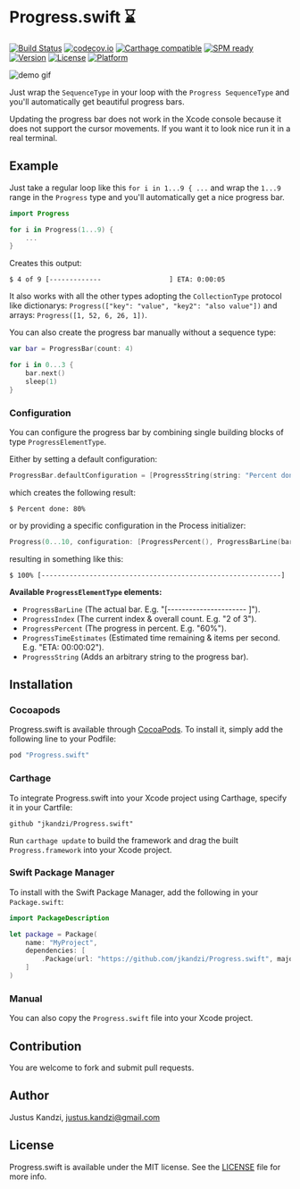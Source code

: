 # Progress.swift :hourglass:
[![Build Status](https://travis-ci.org/jkandzi/Progress.swift.svg?branch=master)](https://travis-ci.org/jkandzi/Progress.swift)
[![codecov.io](https://codecov.io/github/jkandzi/Progress.swift/coverage.svg?branch=master)](https://codecov.io/github/jkandzi/Progress.swift?branch=master)
[![Carthage compatible](https://img.shields.io/badge/Carthage-compatible-4BC51D.svg?style=flat)](https://github.com/Carthage/Carthage)
[![SPM ready](https://img.shields.io/badge/SPM-ready-orange.svg)](https://www.swift.org)
[![Version](https://img.shields.io/cocoapods/v/Progress.swift.svg?style=flat)](http://cocoapods.org/pods/Progress.swift)
[![License](https://img.shields.io/cocoapods/l/Progress.swift.svg?style=flat)](http://cocoapods.org/pods/Progress.swift)
[![Platform](https://img.shields.io/cocoapods/p/Progress.swift.svg?style=flat)](http://cocoapods.org/pods/Progress.swift)

![demo gif](https://github.com/jkandzi/Progress.swift/blob/master/demo.gif)

Just wrap the `SequenceType` in your loop with the `Progress SequenceType` and you'll automatically get beautiful progress bars.

Updating the progress bar does not work in the Xcode console because it does not support the cursor movements. If you want it to look nice run it in a real terminal.

## Example

Just take a regular loop like this `for i in 1...9 { ...` and wrap the `1...9` range in the `Progress` type and you'll automatically get a nice progress bar.

```swift
import Progress

for i in Progress(1...9) {
    ...
}
```

Creates this output:

```
$ 4 of 9 [-------------                 ] ETA: 0:00:05
```

It also works with all the other types adopting the `CollectionType` protocol like dictionarys: `Progress(["key": "value", "key2": "also value"])` and arrays: `Progress([1, 52, 6, 26, 1])`.

You can also create the progress bar manually without a sequence type:

```swift
var bar = ProgressBar(count: 4)

for i in 0...3 {
    bar.next()
    sleep(1)
}
```

### Configuration

You can configure the progress bar by combining single building blocks of type `ProgressElementType`.

Either by setting a default configuration:

```swift
ProgressBar.defaultConfiguration = [ProgressString(string: "Percent done:"), ProgressPercent()]
```

which creates the following result:

```
$ Percent done: 80%
```

or by providing a specific configuration in the Process initializer:

```swift
Progress(0...10, configuration: [ProgressPercent(), ProgressBarLine(barLength: 60)])
```

resulting in something like this:

```
$ 100% [------------------------------------------------------------]
```

**Available `ProgressElementType` elements:**

* `ProgressBarLine` (The actual bar. E.g. "[----------------------        ]").
* `ProgressIndex` (The current index & overall count. E.g. "2 of 3").
* `ProgressPercent` (The progress in percent. E.g. "60%").
* `ProgressTimeEstimates` (Estimated time remaining & items per second. E.g. "ETA: 00:00:02").
* `ProgressString` (Adds an arbitrary string to the progress bar).

## Installation

### Cocoapods

Progress.swift is available through [CocoaPods](http://cocoapods.org). To install
it, simply add the following line to your Podfile:

```ruby
pod "Progress.swift"
```

### Carthage

To integrate Progress.swift into your Xcode project using Carthage, specify it in your Cartfile:

```
github "jkandzi/Progress.swift"
```

Run `carthage update` to build the framework and drag the built `Progress.framework` into your Xcode project.

### Swift Package Manager

To install with the Swift Package Manager, add the following in your `Package.swift`:

```swift
import PackageDescription

let package = Package(
    name: "MyProject",
    dependencies: [
        .Package(url: "https://github.com/jkandzi/Progress.swift", majorVersion: 0)
    ]
)
```

### Manual

You can also copy the `Progress.swift` file into your Xcode project.

## Contribution

You are welcome to fork and submit pull requests.

## Author

Justus Kandzi, justus.kandzi@gmail.com

## License

Progress.swift is available under the MIT license. See the [LICENSE](https://github.com/jkandzi/Progress.swift/blob/master/LICENSE.txt) file for more info.
